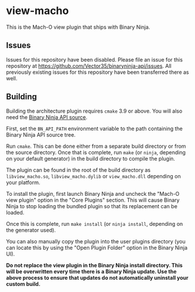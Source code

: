 # view-macho
This is the Mach-O view plugin that ships with Binary Ninja.

## Issues

Issues for this repository have been disabled. Please file an issue for this repository at https://github.com/Vector35/binaryninja-api/issues. All previously existing issues for this repository have been transferred there as well.

## Building

Building the architecture plugin requires `cmake` 3.9 or above. You will also need the
[Binary Ninja API source](https://github.com/Vector35/binaryninja-api).

First, set the `BN_API_PATH` environment variable to the path containing the
Binary Ninja API source tree.

Run `cmake`. This can be done either from a separate build directory or from the source
directory. Once that is complete, run `make` (or `ninja`, depending on your default generator) in the build directory to compile the plugin.

The plugin can be found in the root of the build directory as `libview_macho.so`,
`libview_macho.dylib` or `view_macho.dll` depending on your platform.

To install the plugin, first launch Binary Ninja and uncheck the "Mach-O view plugin"
option in the "Core Plugins" section. This will cause Binary Ninja to stop loading the
bundled plugin so that its replacement can be loaded. 

Once this is complete, run `make install` (or `ninja install`, depending on the generator used).

You can also manually copy the plugin into the user plugins directory (you can locate this by using the "Open Plugin Folder"
option in the Binary Ninja UI).

**Do not replace the view plugin in the Binary Ninja install directory. This will be overwritten
every time there is a Binary Ninja update. Use the above process to ensure that updates do not
automatically uninstall your custom build.**
